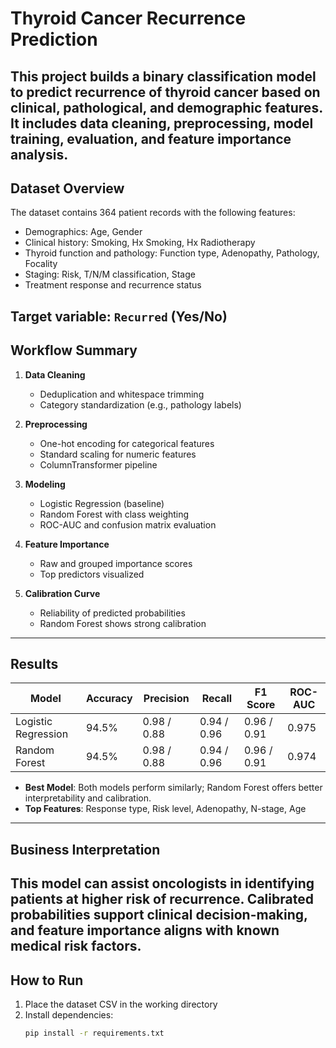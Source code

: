 # Thyroid Cancer Recurrence Prediction

This project builds a binary classification model to predict recurrence of thyroid cancer based on clinical, pathological, and demographic features. It includes data cleaning, preprocessing, model training, evaluation, and feature importance analysis.
---
## Dataset Overview

The dataset contains 364 patient records with the following features:
- Demographics: Age, Gender
- Clinical history: Smoking, Hx Smoking, Hx Radiotherapy
- Thyroid function and pathology: Function type, Adenopathy, Pathology, Focality
- Staging: Risk, T/N/M classification, Stage
- Treatment response and recurrence status

Target variable: `Recurred` (Yes/No)
---
## Workflow Summary

1. **Data Cleaning**
   - Deduplication and whitespace trimming
   - Category standardization (e.g., pathology labels)

2. **Preprocessing**
   - One-hot encoding for categorical features
   - Standard scaling for numeric features
   - ColumnTransformer pipeline

3. **Modeling**
   - Logistic Regression (baseline)
   - Random Forest with class weighting
   - ROC-AUC and confusion matrix evaluation

4. **Feature Importance**
   - Raw and grouped importance scores
   - Top predictors visualized

5. **Calibration Curve**
   - Reliability of predicted probabilities
   - Random Forest shows strong calibration
---
## Results

| Model              | Accuracy | Precision | Recall | F1 Score | ROC-AUC |
|-------------------|----------|-----------|--------|----------|---------|
| Logistic Regression | 94.5%    | 0.98 / 0.88 | 0.94 / 0.96 | 0.96 / 0.91 | 0.975 |
| Random Forest       | 94.5%    | 0.98 / 0.88 | 0.94 / 0.96 | 0.96 / 0.91 | 0.974 |

- **Best Model**: Both models perform similarly; Random Forest offers better interpretability and calibration.
- **Top Features**: Response type, Risk level, Adenopathy, N-stage, Age
---
## Business Interpretation

This model can assist oncologists in identifying patients at higher risk of recurrence. Calibrated probabilities support clinical decision-making, and feature importance aligns with known medical risk factors.
---
## How to Run

1. Place the dataset CSV in the working directory
2. Install dependencies:
   ```bash
   pip install -r requirements.txt